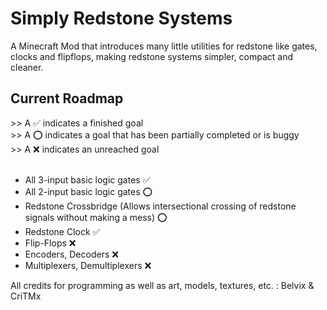 # Simply Redstone Systems
A Minecraft Mod that introduces many little utilities for redstone like gates, clocks and flipflops, making redstone systems simpler, compact and cleaner. <br>

<h2>Current Roadmap</h2>
>> A ✅ indicates a finished goal <br>
>> A ⭕ indicates a goal that has been partially completed or is buggy <br>
>> A ❌ indicates an unreached goal
<br><br>

<ul>
<li> All 3-input basic logic gates ✅</li>
<li> All 2-input basic logic gates ⭕</li>
<li> Redstone Crossbridge (Allows intersectional crossing of redstone signals without making a mess) ⭕ </li>
<li> Redstone Clock ✅ </li>
<li> Flip-Flops ❌</li>
<li> Encoders, Decoders ❌ </li>
<li> Multiplexers, Demultiplexers ❌</li>
</ul>

All credits for programming as well as art, models, textures, etc. : Belvix & CriTMx <br>
